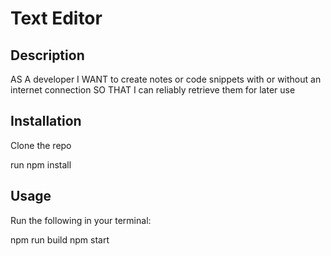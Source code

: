# Text Editor

## Description
AS A developer
I WANT to create notes or code snippets with or without an internet connection
SO THAT I can reliably retrieve them for later use

## Installation
Clone the repo

run npm install

## Usage
Run the following in your terminal:

npm run build
npm start